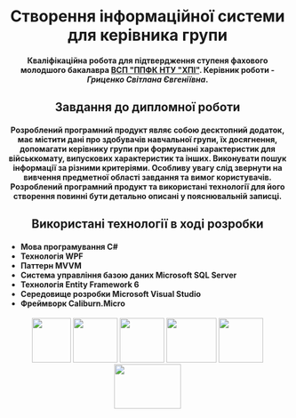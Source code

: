 <h1 align="center">Створення інформаційної системи для керівника групи</h1>
<h4 align="center">Кваліфікаційна робота для підтвердження ступеня фахового молодшого бакалавра <a href="http://polytechnic.poltava.ua">ВСП "ППФК НТУ "ХПІ"</a>.
  Керівник роботи - <i>Гриценко Світлана Євгеніївна</i>.</h4>
<h2 align="center">Завдання до дипломної роботи</h2>
<h4 align="center">Розроблений програмний продукт являє собою десктопний додаток, має містити дані про здобувачів навчальної групи, їх досягнення, допомагати керівнику групи при формуванні характеристик для військкомату, випускових характеристик та інших. Виконувати пошук інформації за різними критеріями. Особливу увагу слід звернути на вивчення предметної області завдання та вимог користувачів. Розроблений програмний продукт та використані технології для його створення повинні бути детально описані у пояснювальній записці.</h4>
<h2 align="center">Використані технології в ході розробки</h2>
<h4><ul>
  <li>Мова програмування С#</li>
  <li>Технологія WPF</li>
  <li>Паттерн MVVM</li>
  <li>Система управління базою даних Microsoft SQL Server</li>
  <li>Технологія Entity Framework 6</li>
  <li>Середовище розробки Microsoft Visual Studio</li> 
  <li>Фреймворк Caliburn.Micro</li>
 </ul></h4>
 <div align="center">
 <img  src="https://static-00.iconduck.com/assets.00/c-sharp-c-icon-456x512-9sej0lrz.png" width="70" height="80">
  <img  src="https://www.ambient-it.net/wp-content/uploads/2016/04/wpf-logo-175.png" width="80" height="80">
    <img  src="https://raw.githubusercontent.com/irontec/android-mvvm-example/master/logo.png" width="80" height="80">
    <img  src="https://brandslogos.com/wp-content/uploads/thumbs/microsoft-sql-server-logo-vector.svg" width="90" height="80">
    <img  src="https://codeopinion.com/wp-content/uploads/2017/10/Bitmap-MEDIUM_Entity-Framework-Core-Logo_2colors_Square_Boxed_RGB.png" width="80" height="80">
    <img  src="https://1000logos.net/wp-content/uploads/2023/04/Visual-Studio-Logo-2019.png" width="120" height="80">
  </div>
